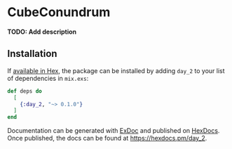 # CubeConundrum

**TODO: Add description**

## Installation

If [available in Hex](https://hex.pm/docs/publish), the package can be installed
by adding `day_2` to your list of dependencies in `mix.exs`:

```elixir
def deps do
  [
    {:day_2, "~> 0.1.0"}
  ]
end
```

Documentation can be generated with [ExDoc](https://github.com/elixir-lang/ex_doc)
and published on [HexDocs](https://hexdocs.pm). Once published, the docs can
be found at <https://hexdocs.pm/day_2>.

